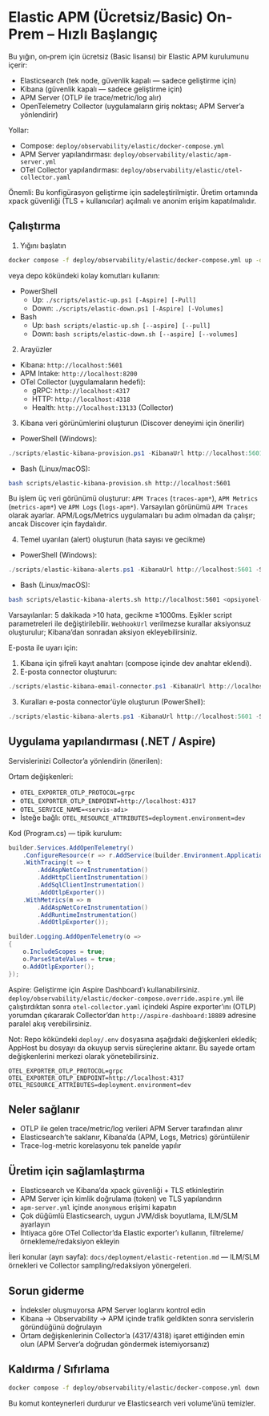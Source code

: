 # Elastic APM (Ücretsiz/Basic) On-Prem – Hızlı Başlangıç

Bu yığın, on‑prem için ücretsiz (Basic lisansı) bir Elastic APM kurulumunu içerir:

- Elasticsearch (tek node, güvenlik kapalı — sadece geliştirme için)
- Kibana (güvenlik kapalı — sadece geliştirme için)
- APM Server (OTLP ile trace/metric/log alır)
- OpenTelemetry Collector (uygulamaların giriş noktası; APM Server’a yönlendirir)

Yollar:

- Compose: `deploy/observability/elastic/docker-compose.yml`
- APM Server yapılandırması: `deploy/observability/elastic/apm-server.yml`
- OTel Collector yapılandırması: `deploy/observability/elastic/otel-collector.yaml`

Önemli: Bu konfigürasyon geliştirme için sadeleştirilmiştir. Üretim ortamında xpack güvenliği (TLS + kullanıcılar) açılmalı ve anonim erişim kapatılmalıdır.

## Çalıştırma

1) Yığını başlatın

```bash
docker compose -f deploy/observability/elastic/docker-compose.yml up -d
```

veya depo kökündeki kolay komutları kullanın:

- PowerShell
  - Up: `./scripts/elastic-up.ps1 [-Aspire] [-Pull]`
  - Down: `./scripts/elastic-down.ps1 [-Aspire] [-Volumes]`
- Bash
  - Up: `bash scripts/elastic-up.sh [--aspire] [--pull]`
  - Down: `bash scripts/elastic-down.sh [--aspire] [--volumes]`

2) Arayüzler

- Kibana: `http://localhost:5601`
- APM Intake: `http://localhost:8200`
- OTel Collector (uygulamaların hedefi):
  - gRPC: `http://localhost:4317`
  - HTTP: `http://localhost:4318`
  - Health: `http://localhost:13133` (Collector)

3) Kibana veri görünümlerini oluşturun (Discover deneyimi için önerilir)

- PowerShell (Windows):

```powershell
./scripts/elastic-kibana-provision.ps1 -KibanaUrl http://localhost:5601
```

- Bash (Linux/macOS):

```bash
bash scripts/elastic-kibana-provision.sh http://localhost:5601
```

Bu işlem üç veri görünümü oluşturur: `APM Traces` (`traces-apm*`), `APM Metrics` (`metrics-apm*`) ve `APM Logs` (`logs-apm*`). Varsayılan görünümü `APM Traces` olarak ayarlar. APM/Logs/Metrics uygulamaları bu adım olmadan da çalışır; ancak Discover için faydalıdır.

4) Temel uyarıları (alert) oluşturun (hata sayısı ve gecikme)

- PowerShell (Windows):

```powershell
./scripts/elastic-kibana-alerts.ps1 -KibanaUrl http://localhost:5601 -ServiceName <opsiyonel> -WebhookUrl <opsiyonel>
```

- Bash (Linux/macOS):

```bash
bash scripts/elastic-kibana-alerts.sh http://localhost:5601 <opsiyonel-servis> <opsiyonel-webhook>
```

Varsayılanlar: 5 dakikada >10 hata, gecikme ≥1000ms. Eşikler script parametreleri ile değiştirilebilir. `WebhookUrl` verilmezse kurallar aksiyonsuz oluşturulur; Kibana’dan sonradan aksiyon ekleyebilirsiniz.

E-posta ile uyarı için:

1) Kibana için şifreli kayıt anahtarı (compose içinde dev anahtar eklendi).
2) E-posta connector oluşturun:

```powershell
./scripts/elastic-kibana-email-connector.ps1 -KibanaUrl http://localhost:5601 -Name "SMTP Email" -From no-reply@example.com -Host smtp.example.com -Port 587 -User user -Password pass -To ops@example.com
```

3) Kuralları e-posta connector’üyle oluşturun (PowerShell):

```powershell
./scripts/elastic-kibana-alerts.ps1 -KibanaUrl http://localhost:5601 -ServiceName Web -EmailConnectorId <connector-id> -EmailTo ops@example.com
```

## Uygulama yapılandırması (.NET / Aspire)

Servislerinizi Collector’a yönlendirin (önerilen):

Ortam değişkenleri:

- `OTEL_EXPORTER_OTLP_PROTOCOL=grpc`
- `OTEL_EXPORTER_OTLP_ENDPOINT=http://localhost:4317`
- `OTEL_SERVICE_NAME=<servis-adı>`
- İsteğe bağlı: `OTEL_RESOURCE_ATTRIBUTES=deployment.environment=dev`

Kod (Program.cs) — tipik kurulum:

```csharp
builder.Services.AddOpenTelemetry()
    .ConfigureResource(r => r.AddService(builder.Environment.ApplicationName))
    .WithTracing(t => t
        .AddAspNetCoreInstrumentation()
        .AddHttpClientInstrumentation()
        .AddSqlClientInstrumentation()
        .AddOtlpExporter())
    .WithMetrics(m => m
        .AddAspNetCoreInstrumentation()
        .AddRuntimeInstrumentation()
        .AddOtlpExporter());

builder.Logging.AddOpenTelemetry(o =>
{
    o.IncludeScopes = true;
    o.ParseStateValues = true;
    o.AddOtlpExporter();
});
```

Aspire: Geliştirme için Aspire Dashboard’ı kullanabilirsiniz. `deploy/observability/elastic/docker-compose.override.aspire.yml` ile çalıştırdıktan sonra `otel-collector.yaml` içindeki Aspire exporter’ını (OTLP) yorumdan çıkararak Collector’dan `http://aspire-dashboard:18889` adresine paralel akış verebilirsiniz.

Not: Repo kökündeki `deploy/.env` dosyasına aşağıdaki değişkenleri ekledik; AppHost bu dosyayı da okuyup servis süreçlerine aktarır. Bu sayede ortam değişkenlerini merkezi olarak yönetebilirsiniz.

```
OTEL_EXPORTER_OTLP_PROTOCOL=grpc
OTEL_EXPORTER_OTLP_ENDPOINT=http://localhost:4317
OTEL_RESOURCE_ATTRIBUTES=deployment.environment=dev
```

## Neler sağlanır

- OTLP ile gelen trace/metric/log verileri APM Server tarafından alınır
- Elasticsearch’te saklanır, Kibana’da (APM, Logs, Metrics) görüntülenir
- Trace-log-metric korelasyonu tek panelde yapılır

## Üretim için sağlamlaştırma

- Elasticsearch ve Kibana’da xpack güvenliği + TLS etkinleştirin
- APM Server için kimlik doğrulama (token) ve TLS yapılandırın
- `apm-server.yml` içinde `anonymous` erişimi kapatın
- Çok düğümlü Elasticsearch, uygun JVM/disk boyutlama, ILM/SLM ayarlayın
- İhtiyaca göre OTel Collector’da Elastic exporter’ı kullanın, filtreleme/örnekleme/redaksiyon ekleyin

İleri konular (ayrı sayfa): `docs/deployment/elastic-retention.md` — ILM/SLM örnekleri ve Collector sampling/redaksiyon yönergeleri.

## Sorun giderme

- İndeksler oluşmuyorsa APM Server loglarını kontrol edin
- Kibana → Observability → APM içinde trafik geldikten sonra servislerin göründüğünü doğrulayın
- Ortam değişkenlerinin Collector’a (4317/4318) işaret ettiğinden emin olun (APM Server’a doğrudan göndermek istemiyorsanız)

## Kaldırma / Sıfırlama

```bash
docker compose -f deploy/observability/elastic/docker-compose.yml down -v
```

Bu komut konteynerleri durdurur ve Elasticsearch veri volume’ünü temizler.
